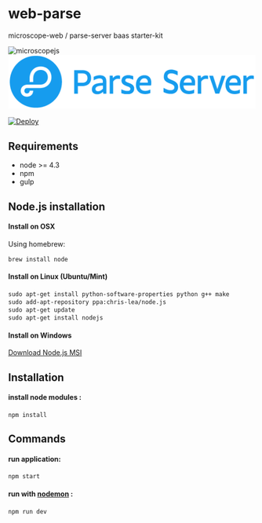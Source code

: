 web-parse
=========

microscope-web / parse-server baas starter-kit

![microscopejs](https://avatars0.githubusercontent.com/u/13710913?v=3&s=200)
![parse-server](https://github.com/ParsePlatform/parse-server/raw/master/.github/parse-server-logo.png?raw=true)

[![Deploy](https://www.herokucdn.com/deploy/button.svg)](https://heroku.com/deploy?template=https://github.com/microscopejs/web-parse)

Requirements
------------

* node >= 4.3
* npm
* gulp

Node.js installation
--------------------

#### Install on OSX

Using homebrew:

	brew install node

#### Install on Linux (Ubuntu/Mint)

	sudo apt-get install python-software-properties python g++ make
	sudo add-apt-repository ppa:chris-lea/node.js
	sudo apt-get update
	sudo apt-get install nodejs

#### Install on Windows

[Download Node.js MSI](http://nodejs.org/download/)

Installation
------------

#### install node modules :

	npm install

Commands
--------

#### run application:

	npm start
	
#### run with [nodemon](http://nodemon.io/) :

	npm run dev
